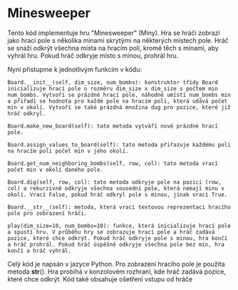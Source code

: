 # Minesweeper
Tento kód implementuje hru "Minesweeper" (Miny). Hra se hráči zobrazí jako hrací pole s několika minami skrytými na některých místech pole. Hráč se snaží odkrýt všechna místa na hracím poli, kromě těch s minami, aby vyhrál hru. Pokud hráč odkryje místo s minou, prohrál hru.

Nyní přistupme k jednotlivým funkcím v kódu:

    Board.__init__(self, dim_size, num_bombs): konstruktor třídy Board inicializuje hrací pole o rozměru dim_size x dim_size s počtem min num_bombs. Vytvoří se prázdné hrací pole, náhodně umístí num_bombs min a přiřadí se hodnota pro každé pole na hracím poli, která udává počet min v okolí. Vytvoří se také prázdná množina dug pro pozice, které již hráč odkryl.

    Board.make_new_board(self): tato metoda vytváří nové prázdné hrací pole.

    Board.assign_values_to_board(self): tato metoda přiřazuje každému poli na hracím poli počet min v jeho okolí.

    Board.get_num_neighboring_bombs(self, row, col): tato metoda vrací počet min v okolí daného pole.

    Board.dig(self, row, col): tato metoda odkryje pole na pozici (row, col) a rekurzivně odkryje všechna sousední pole, která nemají minu v okolí. Vrací False, pokud hráč odkryl pole s minou, jinak vrací True.

    Board.__str__(self): metoda, která vrací textovou reprezentaci hracího pole pro zobrazení hráči.

    play(dim_size=10, num_bombs=10): funkce, která inicializuje hrací pole a spustí hru. V průběhu hry se zobrazuje hrací pole a hráč zadává pozice, které chce odkrýt. Pokud hráč odkryje pole s minou, hra končí a hráč prohrál. Pokud hráč úspěšně odkryje všechna pole bez min, hra končí a hráč vyhrál.

Celý kód je napsán v jazyce Python. Pro zobrazení hracího pole je použita metoda __str__(). Hra probíhá v konzolovém rozhraní, kde hráč zadává pozice, které chce odkrýt. Kód také obsahuje ošetření vstupu od hráče
